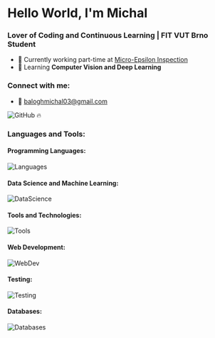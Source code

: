# Hello World, I'm Michal
### Lover of Coding and Continuous Learning | FIT VUT Brno Student

- 🔭 Currently working part-time at [Micro-Epsilon Inspection](https://www.me-inspection.sk/company)
- 🤖 Learning **Computer Vision and Deep Learning**

### Connect with me:

  - 📩 baloghmichal03@gmail.com


![GitHub 🔥](https://github-readme-streak-stats.herokuapp.com/?user=misobalogh&theme=nord)

### Languages and Tools:

#### Programming Languages:
![Languages](https://skillicons.dev/icons?i=python,cs,c)

#### Data Science and Machine Learning:
![DataScience](https://skillicons.dev/icons?i=opencv,pytorch,pandas)

#### Tools and Technologies:
![Tools](https://skillicons.dev/icons?i=git,linux,bash,azure)

#### Web Development:
![WebDev](https://skillicons.dev/icons?i=html,css,js,ts,vue)

#### Testing:
![Testing](https://skillicons.dev/icons?i=cypress,selenium,gherkin)

#### Databases:
![Databases](https://skillicons.dev/icons?i=mysql)
